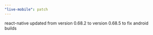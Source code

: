 ```yaml
---
"live-mobile": patch
---
```


react-native updated from version 0.68.2 to version 0.68.5 to fix android builds
